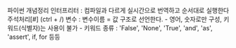 파이썬 개념정리
인터프리터 : 컴파일과 다르게 실시간으로 번역하고 순서대로 실행한다
주석처리[#] (ctrl + /)
변수 : 변수이름 = 값 구조로 선언한다.
    - 영어, 숫자로만 구성, 키워드(식별자)는 사용이 불가
    - 키워드 종류 : 'False', 'None', 'True', 'and', 'as', 'assert', if, for 등등 